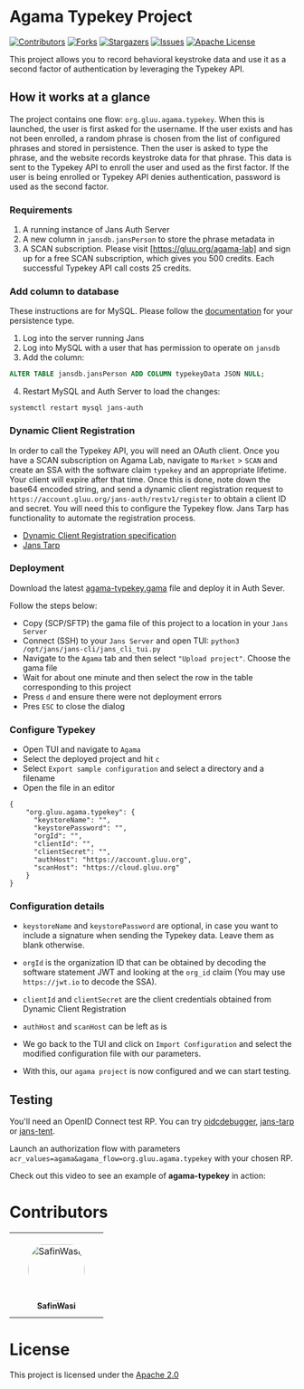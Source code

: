 # Agama Typekey Project

<!-- These are statistics for this repository-->
[![Contributors][contributors-shield]][contributors-url]
[![Forks][forks-shield]][forks-url]
[![Stargazers][stars-shield]][stars-url]
[![Issues][issues-shield]][issues-url]
[![Apache License][license-shield]][license-url]

This project allows you to record behavioral keystroke data and use it as a second factor of authentication by leveraging the Typekey API. 

## How it works at a glance

The project contains one flow: `org.gluu.agama.typekey`. When this is launched, the user is first asked for the username. If the user exists and has not been enrolled, a random phrase is chosen from the list of configured phrases and stored in persistence. Then the user is asked to type the phrase, and the website records keystroke data for that phrase. This data is sent to the Typekey API to enroll the user and used as the first factor. If the user is being enrolled or Typekey API denies authentication, password is used as the second factor.

### Requirements

1. A running instance of Jans Auth Server
1. A new column in `jansdb.jansPerson` to store the phrase metadata in
1. A SCAN subscription. Please visit [https://gluu.org/agama-lab] and sign up for a free SCAN subscription, which gives you 500 credits. Each successful Typekey API call costs 25 credits.

### Add column to database

These instructions are for MySQL. Please follow the [documentation](https://docs.jans.io/v1.0.22/admin/reference/database/) for your persistence type.

1. Log into the server running Jans
2. Log into MySQL with a user that has permission to operate on `jansdb`
3. Add the column:

  ```sql
  ALTER TABLE jansdb.jansPerson ADD COLUMN typekeyData JSON NULL;
  ```

4. Restart MySQL and Auth Server to load the changes:

  ```
  systemctl restart mysql jans-auth
  ````

### Dynamic Client Registration

In order to call the Typekey API, you will need an OAuth client. Once you have a SCAN subscription on Agama Lab, navigate to `Market` > `SCAN` and create an SSA with the software claim `typekey` and an appropriate lifetime. Your client will expire after that time. Once this is done, note down the base64 encoded string, and send a dynamic client registration request to `https://account.gluu.org/jans-auth/restv1/register` to obtain a client ID and secret. You will need this to configure the Typekey flow. Jans Tarp has functionality to automate the registration process.

- [Dynamic Client Registration specification](https://www.rfc-editor.org/rfc/rfc7591#section-3.1)
- [Jans Tarp](https://github.com/JanssenProject/jans/tree/main/demos/jans-tarp)

### Deployment

Download the latest [agama-typekey.gama](https://github.com/GluuFederation/agama-typekey/releases/latest/download/agama-typekey.gama) file and deploy it in Auth Sever.

Follow the steps below:

- Copy (SCP/SFTP) the gama file of this project to a location in your `Jans Server`
- Connect (SSH) to your `Jans Server` and open TUI: `python3 /opt/jans/jans-cli/jans_cli_tui.py`
- Navigate to the `Agama` tab and then select `"Upload project"`. Choose the gama file
- Wait for about one minute and then select the row in the table corresponding to this project
- Press `d` and ensure there were not deployment errors
- Pres `ESC` to close the dialog

### Configure Typekey 

- Open TUI and navigate to `Agama`
- Select the deployed project and hit `c`
- Select `Export sample configuration` and select a directory and a filename
- Open the file in an editor

```
{
    "org.gluu.agama.typekey": {
      "keystoreName": "",
      "keystorePassword": "", 
      "orgId": "", 
      "clientId": "",
      "clientSecret": "",
      "authHost": "https://account.gluu.org",
      "scanHost": "https://cloud.gluu.org"
    }
}
```

### Configuration details

- `keystoreName` and `keystorePassword` are optional, in case you want to include a signature when sending the Typekey data. Leave them as blank otherwise.
- `orgId` is the organization ID that can be obtained by decoding the software statement JWT and looking at the `org_id` claim (You may use `https://jwt.io` to decode the SSA).
- `clientId` and `clientSecret` are the client credentials obtained from Dynamic Client Registration
- `authHost` and `scanHost` can be left as is

- We go back to the TUI and click on `Import Configuration` and select the modified configuration file with our parameters.
- With this, our `agama project` is now configured and we can start testing.

## Testing

You'll need an OpenID Connect test RP. You can try [oidcdebugger](https://oidcdebugger.com/),
[jans-tarp](https://github.com/JanssenProject/jans/tree/main/demos/jans-tarp)
or [jans-tent](https://github.com/JanssenProject/jans/tree/main/demos/jans-tent).

Launch an authorization flow with parameters `acr_values=agama&agama_flow=org.gluu.agama.typekey` with your chosen RP.

Check out this video to see an example of **agama-typekey** in action:

# Contributors

<table>
<tr>
    <td align="center" style="word-wrap: break-word; width: 150.0; height: 150.0">
        <a href=https://github.com/SafinWasi>
            <img src=https://avatars.githubusercontent.com/u/6601566?v=4 width="100;"  style="border-radius:50%;align-items:center;justify-content:center;overflow:hidden;padding-top:10px" alt=SafinWasi/>
            <br />
            <sub style="font-size:14px"><b>SafinWasi</b></sub>
        </a>
    </td>
</tr>
</table>

# License

This project is licensed under the [Apache 2.0](https://github.com/GluuFederation/agama-typekey/blob/main/LICENSE)

<!-- This are stats url reference for this repository -->

[contributors-shield]: https://img.shields.io/github/contributors/GluuFederation/agama-typekey.svg?style=for-the-badge

[contributors-url]: https://github.com/GluuFederation/agama-typekey/graphs/contributors

[forks-shield]: https://img.shields.io/github/forks/GluuFederation/agama-typekey.svg?style=for-the-badge

[forks-url]: https://github.com/GluuFederation/agama-typekey/network/members

[stars-shield]: https://img.shields.io/github/stars/GluuFederation/agama-typekey?style=for-the-badge

[stars-url]: https://github.com/GluuFederation/agama-typekey/stargazers

[issues-shield]: https://img.shields.io/github/issues/GluuFederation/agama-typekey.svg?style=for-the-badge

[issues-url]: https://github.com/GluuFederation/agama-typekey/issues

[license-shield]: https://img.shields.io/github/license/GluuFederation/agama-typekey.svg?style=for-the-badge

[license-url]: https://github.com/GluuFederation/agama-typekey/blob/main/LICENSE
